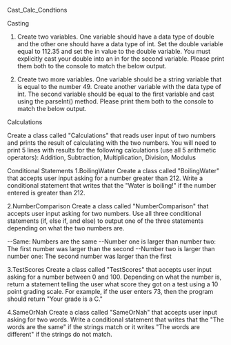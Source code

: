 Cast_Calc_Condtions

Casting
1. Create two variables. One variable should have a data type of double and the other one should have a data type of int. Set the double variable equal to 112.35 and set the in value to the double variable. You must explicitly cast your double into an in for the second variable. Please print them both to the console to match the below output.

2. Create two more variables. One variable should be a string variable that is equal to the number 49. Create another variable with the data type of int. The second variable should be equal to the first variable and cast using the parseInt() method. Please print them both to the console to match the below output.

Calculations

Create a class called "Calculations" that reads user input of two numbers and prints the result of calculating with the two numbers. You will need to print 5 lines with results for the following calculations (use all 5 arithmetic operators): Addition, Subtraction, Multiplication, Division, Modulus

Conditional Statements
1.BoilingWater
Create a class called "BoilingWater" that accepts user input asking for a number greater than 212. Write a conditional statement that writes that the "Water is boiling!" if the number entered is greater than 212.

2.NumberComparison
Create a class called "NumberComparison" that accepts user input asking for two numbers. Use all three conditional statements (if, else if, and else) to output one of the three statements depending on what the two numbers are. 

--Same: Numbers are the same
--Number one is larger than number two: The first number was larger than the second
--Number two is larger than number one: The second number was larger than the first

3.TestScores
Create a class called "TestScores" that accepts user input asking for a number between 0 and 100. Depending on what the number is, return a statement telling the user what score they got on a test using a 10 point grading scale. For example, if the user enters 73, then the program should return "Your grade is a C."

4.SameOrNah
Create a class called "SameOrNah" that accepts user input asking for two words. Write a conditional statement that writes that the "The words are the same" if the strings match or it writes "The words are different" if the strings do not match.


